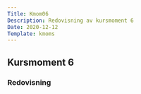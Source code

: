 ```yaml
---
Title: Kmom06
Description: Redovisning av kursmoment 6
Date: 2020-12-12
Template: kmoms
---
```


## Kursmoment 6

### Redovisning
